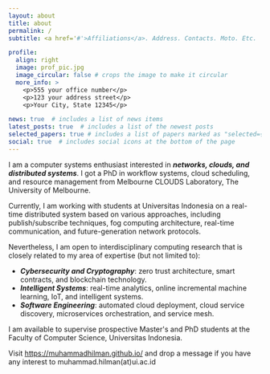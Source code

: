 ```yaml
---
layout: about
title: about
permalink: /
subtitle: <a href='#'>Affiliations</a>. Address. Contacts. Moto. Etc.

profile:
  align: right
  image: prof_pic.jpg
  image_circular: false # crops the image to make it circular
  more_info: >
    <p>555 your office number</p>
    <p>123 your address street</p>
    <p>Your City, State 12345</p>

news: true  # includes a list of news items
latest_posts: true  # includes a list of the newest posts
selected_papers: true # includes a list of papers marked as "selected={true}"
social: true  # includes social icons at the bottom of the page
---
```


I am a computer systems enthusiast interested in ***networks, clouds, and distributed systems***. I got a PhD in workflow systems, cloud scheduling, and resource management from Melbourne CLOUDS Laboratory, The University of Melbourne.

Currently, I am working with students at Universitas Indonesia on a real-time distributed system based on various approaches, including publish/subscribe techniques, fog computing architecture, real-time communication, and future-generation network protocols.

Nevertheless, I am open to interdisciplinary computing research that is closely related to my area of expertise (but not limited to):

* ***Cybersecurity and Cryptography***: zero trust architecture, smart contracts, and blockchain technology.
* ***Intelligent Systems***: real-time analytics, online incremental machine learning, IoT, and intelligent systems.
* ***Software Engineering***: automated cloud deployment, cloud service discovery, microservices orchestration, and service mesh.

I am available to supervise prospective Master's and PhD students at the Faculty of Computer Science, Universitas Indonesia.

Visit https://muhammadhilman.github.io/ and drop a message if you have any interest to muhammad.hilman(at)ui.ac.id